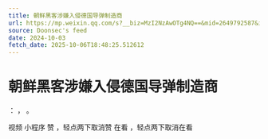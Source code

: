```yaml
---
title: 朝鲜黑客涉嫌入侵德国导弹制造商
url: https://mp.weixin.qq.com/s?__biz=MzI2NzAwOTg4NQ==&mid=2649792587&idx=1&sn=fed8faf8eeb451255d08880028e3a2e2
source: Doonsec's feed
date: 2024-10-03
fetch_date: 2025-10-06T18:48:25.512612
---
```


# 朝鲜黑客涉嫌入侵德国导弹制造商

：
，
。

视频
小程序
赞
，轻点两下取消赞
在看
，轻点两下取消在看